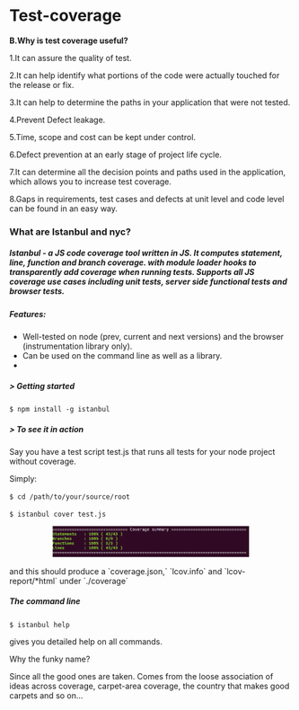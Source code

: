 
# Test-coverage


**B.Why is test coverage useful?**

1.It can assure the quality of test.

2.It can help identify what portions of the code were actually touched for the release or fix.

3.It can help to determine the paths in your application that were not tested.

4.Prevent Defect leakage.

5.Time, scope and cost can be kept under control.

6.Defect prevention at an early stage of project life cycle.

7.It can determine all the decision points and paths used in the application, which allows you to increase test coverage.

8.Gaps in requirements, test cases and defects at unit level and code level can be found in an easy way.



### What are Istanbul and nyc?
##### Istanbul - a JS code coverage tool written in JS. It computes statement, line, function and branch coverage. with module loader hooks to transparently add coverage when running tests. Supports all JS coverage use cases including unit tests, server side functional tests and browser tests.

##### Features:
* Well-tested on node (prev, current and next versions) and the browser (instrumentation library only).
* Can be used on the command line as well as a library.
*
##### > Getting started
`$ npm install -g istanbul`

##### > To see it in action
Say you have a test script test.js that runs all tests for your node project without coverage.

Simply:

`$ cd /path/to/your/source/root`

`$ istanbul cover test.js`
<p align="center">
  <img src="istanbul.png" width="350"/>
</p>
and this should produce a `coverage.json,` `lcov.info` and `lcov-report/*html` under `./coverage`

##### The command line
`$ istanbul help`

gives you detailed help on all commands.

Why the funky name?

Since all the good ones are taken.
 Comes from the loose association of ideas across coverage, carpet-area coverage, the country that makes good carpets and so on...
